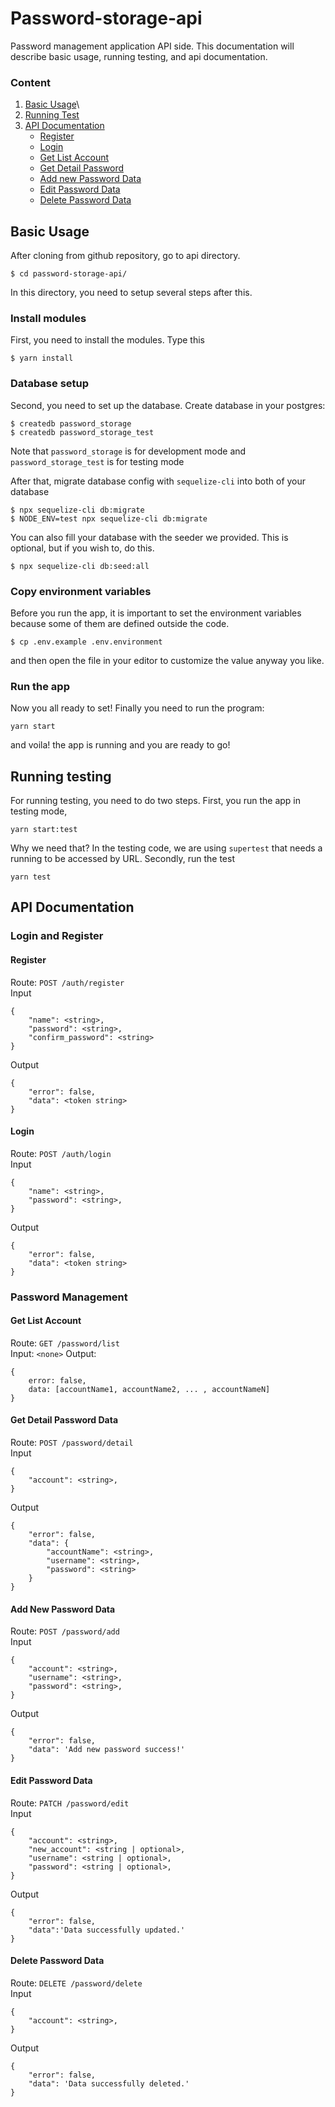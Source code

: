 # Password-storage-api
Password management application API side. This documentation will describe basic usage, running testing, and api documentation.
### Content
1. [Basic Usage](https://github.com/geraldi16/basic-password-storage/tree/release/1.0.0/password-storage-api#basic-usage)\
 2. [Running Test](https://github.com/geraldi16/basic-password-storage/tree/release/1.0.0/password-storage-api#running-testing)
3. [API Documentation](https://github.com/geraldi16/basic-password-storage/tree/release/1.0.0/password-storage-api#api-documentation)
    - [Register](https://github.com/geraldi16/basic-password-storage/tree/release/1.0.0/password-storage-api#register)
    - [Login](https://github.com/geraldi16/basic-password-storage/tree/release/1.0.0/password-storage-api#login)
    - [Get List Account](https://github.com/geraldi16/basic-password-storage/tree/release/1.0.0/password-storage-api#get-list-account)
    - [Get Detail Password](https://github.com/geraldi16/basic-password-storage/tree/release/1.0.0/password-storage-api#get-detail-password-data)
    - [Add new Password Data](https://github.com/geraldi16/basic-password-storage/tree/release/1.0.0/password-storage-api#add-new-password-data)
    - [Edit Password Data](https://github.com/geraldi16/basic-password-storage/tree/release/1.0.0/password-storage-api#edit-password-data)
    - [Delete Password Data](https://github.com/geraldi16/basic-password-storage/tree/release/1.0.0/password-storage-api#delete-password-data)
## Basic Usage
After cloning from github repository, go to api directory.
```
$ cd password-storage-api/
```
In this directory, you need to setup several steps after this.

### Install modules
First, you need to install the modules. Type this
```
$ yarn install
```

### Database setup
Second, you need to set up the database. Create database in your postgres:
```
$ createdb password_storage
$ createdb password_storage_test
```
Note that `password_storage` is for development mode and `password_storage_test` is for testing mode

After that, migrate database config with `sequelize-cli` into both of your database
```
$ npx sequelize-cli db:migrate
$ NODE_ENV=test npx sequelize-cli db:migrate
```
You can also fill your database with the seeder we provided. This is optional, but if you wish to, do this.
```
$ npx sequelize-cli db:seed:all
```

### Copy environment variables
Before you run the app, it is important to set the environment variables because some of them are defined outside the code.
```
$ cp .env.example .env.environment
```
and then open the file in your editor to customize the value anyway you like.

### Run the app
Now you all ready to set! Finally you need to run the program: 
```
yarn start
```
and voila! the app is running and you are ready to go!

## Running testing
For running testing, you need to do two steps. First, you run the app in testing mode,
```
yarn start:test
```
Why we need that? In the testing code, we are using `supertest` that needs a running to be accessed by URL.
Secondly, run the test
```
yarn test
```

## API Documentation
### Login and Register
#### Register
Route: `POST /auth/register` \
Input
```
{
	"name": <string>,
	"password": <string>,
	"confirm_password": <string>
}
```
Output
```
{
    "error": false,
    "data": <token string>
}
```
#### Login
Route: `POST /auth/login`\
Input
```
{
	"name": <string>,
	"password": <string>,
}
```
Output
```
{
    "error": false,
    "data": <token string>
}
```
### Password Management
#### Get List Account
Route: `GET /password/list`\
Input: `<none>`
Output: 
```
{
    error: false,
    data: [accountName1, accountName2, ... , accountNameN]
}
```
#### Get Detail Password Data
Route: `POST /password/detail`\
Input
```
{
	"account": <string>,
}
```
Output
```
{
    "error": false,
    "data": {
        "accountName": <string>,
        "username": <string>,
        "password": <string>
    }
}
```
#### Add New Password Data
Route: `POST /password/add`\
Input
```
{
	"account": <string>,
    "username": <string>,
    "password": <string>,
}
```
Output
```
{
    "error": false,
    "data": 'Add new password success!'
}
```
#### Edit Password Data
Route: `PATCH /password/edit`\
Input
```
{
	"account": <string>,
    "new_account": <string | optional>,
    "username": <string | optional>,
	"password": <string | optional>,
}
```
Output
```
{
    "error": false,
    "data":'Data successfully updated.'
}
```
#### Delete Password Data
Route: `DELETE /password/delete`\
Input
```
{
	"account": <string>,
}
```
Output
```
{
    "error": false,
    "data": 'Data successfully deleted.'
}
```